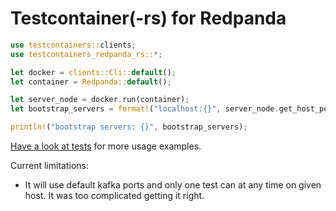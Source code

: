 # Testcontainer(-rs) for Redpanda

```rust
use testcontainers::clients;
use testcontainers_redpanda_rs::*;

let docker = clients::Cli::default();
let container = Redpanda::default();

let server_node = docker.run(container);
let bootstrap_servers = format!("localhost:{}", server_node.get_host_port_ipv4(REDPANDA_PORT));

println!("bootstrap servers: {}", bootstrap_servers);
```

[Have a look at tests](tests/) for more usage examples.

Current limitations:

* It will use default kafka ports and only one test can  at any time on given host. It was too complicated getting it right.
